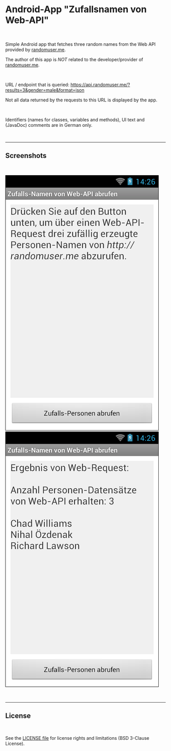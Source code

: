 # Android-App "Zufallsnamen von Web-API" #

<br>

Simple Android app that fetches three random names from the Web API provided by [randomuser.me](https://randomuser.me/).

The author of this app is *NOT* related to the developer/provider of [randomuser.me](https://randomuser.me/).

<br>

URL / endpoint that is queried: https://api.randomuser.me/?results=3&gender=male&format=json

Not all data returned by the requests to this URL is displayed by the app.

<br>

Identifiers (names for classes, variables and methods), UI text and (JavaDoc) comments are in German only.

<br>

----

## Screenshots ##

<br>

![Screenshot 1](screenshot_1.png)  ![Screenshot 2](screenshot_2.png)

<br>

----

## License ##

<br>

See the [LICENSE file](LICENSE.md) for license rights and limitations (BSD 3-Clause License).

<br>
